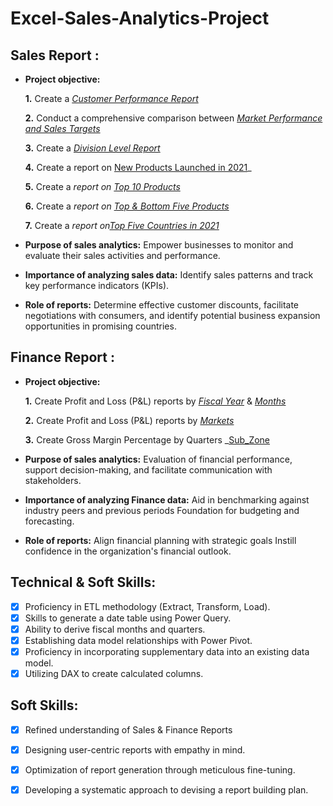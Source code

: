# Excel-Sales-Analytics-Project

## Sales Report :


- **Project objective:** 

    **1.** Create a _[Customer Performance Report](https://github.com/jayjadhav10/Excel-Sales-Analytics-Project/blob/main/Customer%20Performance%20Report.pdf)_ 

    **2.** Conduct a comprehensive comparison between _[Market Performance and Sales Targets](https://github.com/jayjadhav10/Excel-Sales-Analytics-Project/blob/main/Market%20Performance%20VS%20Target%20Report.pdf)_

    **3.** Create a _[Division Level Report](https://github.com/jayjadhav10/Excel-Sales-Analytics-Project/blob/main/Division%20Level%20Report.pdf)_

    **4.** Create a report on [New Products Launched in 2021](https://github.com/jayjadhav10/Excel-Sales-Analytics-Project/blob/main/New%20Products%202021.pdf)_

    **5.** Create a _report on [Top 10 Products]()_

    **6.** Create a _report on [Top & Bottom Five Products](https://github.com/jayjadhav10/Excel-Sales-Analytics-Project/blob/main/Top%20and%20Bottom%20Five%20Products.pdf)_

    **7.** Create a _report on[Top Five Countries in 2021]()_
- **Purpose of sales analytics:** Empower businesses to monitor and evaluate their sales activities and performance.

- **Importance of analyzing sales data:** Identify sales patterns and track key performance indicators (KPIs).

- **Role of reports:** Determine effective customer discounts, facilitate negotiations with consumers, and identify potential business expansion opportunities in promising countries.


## Finance Report :

- **Project objective:** 

    **1.** Create Profit and Loss (P&L) reports by _[Fiscal Year](https://github.com/jayjadhav10/Excel-Sales-Analytics-Project/blob/main/P%26L%20Statement%20By%20Fiscal%20Year.pdf)_ & _[Months](https://github.com/jayjadhav10/Excel-Sales-Analytics-Project/blob/main/P%26L%20Statement%20By%20Months.pdf)_ 

   **2.** Create Profit and Loss (P&L) reports by _[Markets](https://github.com/jayjadhav10/Excel-Sales-Analytics-Project/blob/main/P%26L%20Statement%20By%20Markets.pdf)_
  
   **3.** Create Gross Margin Percentage by Quarters _[Sub_Zone](https://github.com/jayjadhav10/Excel-Sales-Analytics-Project/blob/main/GM%20Percentage%20By%20Quarters(Sub_Zone).pdf) 
- **Purpose of sales analytics:** Evaluation of financial performance, support decision-making, and facilitate communication with stakeholders.

- **Importance of analyzing Finance data:** Aid in benchmarking against industry peers and previous periods Foundation for budgeting and forecasting.

- **Role of reports:** Align financial planning with strategic goals Instill confidence in the organization's financial outlook.


## Technical & Soft Skills:
- [x]	Proficiency in ETL methodology (Extract, Transform, Load).
- [x]	Skills to generate a date table using Power Query.
- [x]	Ability to derive fiscal months and quarters.
- [x]	Establishing data model relationships with Power Pivot.
- [x]	Proficiency in incorporating supplementary data into an existing data model.
- [x]	Utilizing DAX to create calculated columns.

## Soft Skills:
- [x]	Refined understanding of Sales & Finance Reports
- [x]	Designing user-centric reports with empathy in mind.
- [x]	Optimization of report generation through meticulous fine-tuning.
- [x]	Developing a systematic approach to devising a report building plan.


